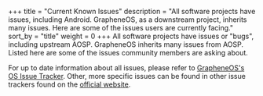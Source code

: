 +++
title = "Current Known Issues"
description = "All software projects have issues, including Android. GrapheneOS, as a downstream project, inherits many issues. Here are some of the issues users are currently facing."
sort_by = "title"
weight = 0
+++
All software projects have issues or "bugs", including upstream AOSP. GrapheneOS inherits many issues from AOSP. Listed here are some of the issues community members are asking about.

For up to date information about all issues, please refer to [GrapheneOS's OS Issue Tracker](https://github.com/GrapheneOS/os-issue-tracker/issues). Other, more specific issues can be found in other issue trackers found on the [official website](https://grapheneos.org/contact#reporting-issues).